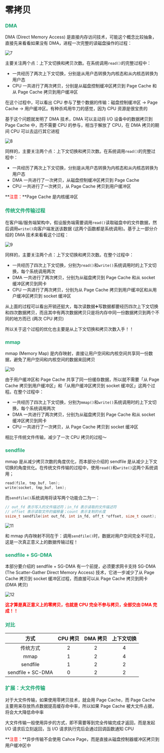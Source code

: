 # 零拷贝

### <font color=#1FA774>DMA</font>

DMA (Direct Memory Access) 是直接内存访问技术，可能这个概念比较抽象，直接先来看看如果没有 DMA，进程一次完整的读磁盘操作的过程：

![7](https://cdn.jsdelivr.net/gh/LFool/new-image-hosting@master/20230520/0709111684537751joYkPb7.svg)

主要关注两个点：上下文切换和拷贝次数。在系统调用`read()`的完整过程中：

- 一共经历了两次上下文切换，分别是从用户态转换为内核态和从内核态转换为用户态
- CPU 一共进行了两次拷贝，分别是从磁盘控制缓冲区拷贝到 Page Cache 和从 Page Cache 拷贝到用户缓冲区

在这个过程中，可以看出 CPU 参与了整个数据的传输：磁盘控制缓冲区 -> Page Cache -> 用户缓冲区。有种杀鸡用牛刀的感觉，因为 CPU 资源是很宝贵的

基于这个问题就发明了 DMA 技术，DMA 可以主动将 I/O 设备中的数据拷贝到 Page Cache 中，而不需要 CPU 的参与，相当于解放了 CPU，在 DMA 拷贝的期间 CPU 可以去运行其它进程

![8](https://cdn.jsdelivr.net/gh/LFool/new-image-hosting@master/20230520/07091616845377564x2ZlV8.svg)

同样的，主要关注两个点：上下文切换和拷贝次数。在系统调用`read()`的完整过程中：

- 一共经历了两次上下文切换，分别是从用户态转换为内核态和从内核态转换为用户态
- DMA 一共进行了一次拷贝，从磁盘控制缓冲区拷贝到 Page Cache
- CPU 一共进行了一次拷贝，从 Page Cache 拷贝到用户缓冲区

**<font color='red'>注意：</font>**Page Cache 是内核缓冲区

### <font color=#1FA774>传统文件传输过程</font>

在客户端/服务端架构中，假设服务端需要调用`read()`读取磁盘中的文件数据，然后调用`write()`向客户端发送该数据 (这两个函数都是系统调用)。基于上一部分介绍的 DMA 技术来看看这个过程：

![9](https://cdn.jsdelivr.net/gh/LFool/new-image-hosting@master/20230520/0734331684539273ITzNy69.svg)

同样的，主要关注两个点：上下文切换和拷贝次数。在整个过程中：

- 一共经历了四次上下文切换，分别为`read()`和`write()`系统调用时的上下文切换，每个系统调用两次
- DMA 一共进行了两次拷贝，分别为从磁盘拷贝到 Page Cache 和从 socket 缓冲区拷贝到网卡
- CPU 一共进行了两次拷贝，分别为从 Page Cache 拷贝到用户缓冲区和从用户缓冲区拷贝到 socket 缓冲区

从上面的过程可以看出开销还挺大，每次读数据➕写数据都要经历四次上下文切换和四次数据拷贝，而且其中有两次数据拷贝只是将内存中同一份数据拷贝到两个不同的地方而已 (两次 CPU 拷贝)

所以关于这个过程的优化也主要是从上下文切换和拷贝次数入手！！

### <font color=#1FA774>mmap</font>

mmap (Memory Map) 是内存映射，直接让用户空间和内核空间共享同一份数据，避免了用户空间和内核空间的数据来回拷贝

![10](https://cdn.jsdelivr.net/gh/LFool/new-image-hosting@master/20230520/0752331684540353iScAvh10.svg)

由于用户缓冲区和 Page Cache 共享了同一份缓存数据，所以就不需要「从 Page Cache 拷贝到用户缓冲区」和「从用户缓冲区拷贝到 socket 缓冲区」这两个过程。在整个过程中：

- 一共经历了四次上下文切换，分别为`mmap()`和`write()`系统调用时的上下文切换，每个系统调用两次
- DMA 一共进行了两次拷贝，分别为从磁盘拷贝到 Page Cache 和从 socket 缓冲区拷贝到网卡
- CPU 一共进行了一次拷贝，从 Page Cache 拷贝到 socket 缓冲区

相比于传统文件传输，减少了一次 CPU 拷贝的过程～

### <font color=#1FA774>sendfile</font>

mmap 是从减少拷贝次数的角度优化，而本部分介绍的 sendfile 是从减少上下文切换的角度优化。在传统文件传输的过程中，使用`read()`和`write()`这两个系统调用；

```c
read(file, tmp_buf, len);
write(socket, tmp_buf, len);
```

而`sendfile()`系统调用将读写两个功能合二为一：

```c
// out_fd 表示写入的文件描述符；in_fd 表示读取的文件描述符
// offset 表示读取文件的偏移量；count 表示复制的长度
ssize_t sendfile(int out_fd, int in_fd, off_t *offset, size_t count);
```

![11](https://cdn.jsdelivr.net/gh/LFool/new-image-hosting@master/20230623/0450421687467042kRDKVt11.svg)

和 mmap 内存映射不同在于：调用`sendfile()`时，数据对用户空间完全不可见，这是一次真正意义上的数据传输过程！ 

### <font color=#1FA774>sendfile + SG-DMA</font>

本部分要介绍的 sendfile + SG-DMA 有一个前提，必须要求网卡支持 SG-DMA (The Scatter-Gather Direct Memory Access) 技术，它进一步减少了从 Page Cache 拷贝到 socket 缓冲区过程，而直接可以从 Page Cache 拷贝到网卡 (DMA 拷贝)

![12](https://cdn.jsdelivr.net/gh/LFool/new-image-hosting@master/20230623/0450521687467052iszE2i12.svg)

**<font color='red'>这才算是真正意义上的零拷贝，也就是 CPU 完全不参与拷贝，全部交由 DMA 完成！！</font>**

### <font color=#1FA774>对比</font>

|       方式        | CPU 拷贝 | DMA 拷贝 | 上下文切换 |
| :---------------: | :------: | :------: | :--------: |
|     传统方式      |    2     |    2     |     4      |
|       mmap        |    1     |    2     |     4      |
|     sendfile      |    1     |    2     |     2      |
| sendfile + SC-DMA |    0     |    2     |     2      |

### <font color=#1FA774>扩展：大文件传输</font>

对于大文件传输，如果使用零拷贝技术，就会用 Page Cache，而 Page Cache 主要用来存放热点数据提高缓存命中率，所以如果 Page Cache 被大文件占据，将会大大降低命中率

大文件传输一般使用异步的方式，即不需要等到完全传输完成才返回，而是发起 I/O 请求后立刻返回，当 I/O 请求执行完后会通过回调函数通知 CPU

**<font color='red'>注意：</font>**异步传输不会使用 Cahce Page，而是直接从磁盘控制器缓冲区拷贝到用户缓冲区中